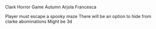 Clark Horror Game 
Autumn
Arjola
Francesca

Player must escape a spooky maze
There will be an option to hide from clarke abominations
Might be 3d
